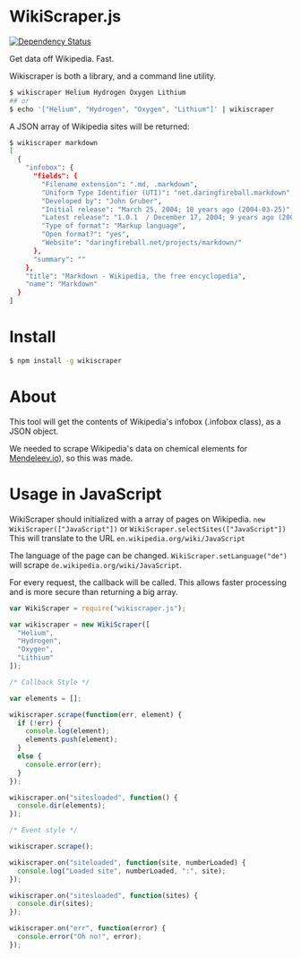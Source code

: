 WikiScraper.js
========
[![Dependency Status](https://david-dm.org/AlexanderSelzer/wikiscraper.js.svg?style=flat)](https://david-dm.org/AlexanderSelzer/wikiscraper.js)

Get data off Wikipedia.
Fast.

Wikiscraper is both a library, and a command line utility.

```bash
$ wikiscraper Helium Hydrogen Oxygen Lithium
## or
$ echo '["Helium", "Hydrogen", "Oxygen", "Lithium"]' | wikiscraper
```

A JSON array of Wikipedia sites will be returned:

```bash
$ wikiscraper markdown
[
  {
    "infobox": {
      "fields": {
        "Filename extension": ".md, .markdown",
        "Uniform Type Identifier (UTI)": "net.daringfireball.markdown",
        "Developed by": "John Gruber",
        "Initial release": "March 25, 2004; 10 years ago (2004-03-25)",
        "Latest release": "1.0.1  / December 17, 2004; 9 years ago (2004-12-17)",
        "Type of format": "Markup language",
        "Open format?": "yes",
        "Website": "daringfireball.net/projects/markdown/"
      },
      "summary": ""
    },
    "title": "Markdown - Wikipedia, the free encyclopedia",
    "name": "Markdown"
  }
]
```

# Install

```bash
$ npm install -g wikiscraper
```

# About

This tool will get the contents of Wikipedia's infobox (.infobox class),
as a JSON object.

We needed to scrape Wikipedia's data on
chemical elements for [Mendeleev.io](https://github.com/zpiman/Mendeleev.io)),
so this was made.

# Usage in JavaScript

WikiScraper should initialized with a array of pages on Wikipedia.
`new WikiScraper(["JavaScript"])` or `WikiScraper.selectSites(["JavaScript"])`
This will translate to the URL `en.wikipedia.org/wiki/JavaScript`

The language of the page can be changed.
`WikiScraper.setLanguage("de")` will scrape `de.wikipedia.org/wiki/JavaScript`.

For every request, the callback will be called.
This allows faster processing and is more secure than returning
a big array.

```javascript
var WikiScraper = require("wikiscraper.js");

var wikiscraper = new WikiScraper([
  "Helium",
  "Hydrogen",
  "Oxygen",
  "Lithium"
]);

/* Callback Style */

var elements = [];

wikiscraper.scrape(function(err, element) {
  if (!err) {
    console.log(element);
    elements.push(element);
  }
  else {
    console.error(err);
  }
});

wikiscraper.on("sitesloaded", function() {
  console.dir(elements);
});

/* Event style */

wikiscraper.scrape();

wikiscraper.on("siteloaded", function(site, numberLoaded) {
  console.log("Loaded site", numberLoaded, ":", site);
});

wikiscraper.on("sitesloaded", function(sites) {
  console.dir(sites);
});

wikiscraper.on("err", function(error) {
  console.error("Oh no!", error);
});
```
